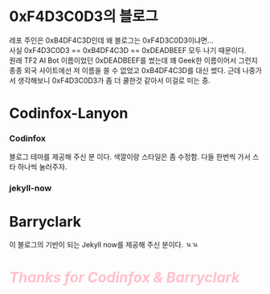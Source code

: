 # 0xF4D3C0D3의 블로그
레포 주인은 0xB4DF4C3D인데 왜 블로그는 0xF4D3C0D3이냐면...  
사실 0xF4D3C0D3 == 0xB4DF4C3D == 0xDEADBEEF 모두 나기 때문이다.  
원래 TF2 AI Bot 이름이었던 0xDEADBEEF를 썼는데 꽤 Geek한 이름이어서 그런지 종종 외국 사이트에선 저 이름을 쓸 수 없었고 0xB4DF4C3D를 대신 썼다. 근데 나중가서 생각해보니 0xF4D3C0D3가 좀 더 쿨한것 같아서 이걸로 미는 중.

# Codinfox-Lanyon
### Codinfox
블로그 테마를 제공해 주신 분 이다. 색깔이랑 스타일은 좀 수정함. 다들 한번씩 가서 스타 하나씩 눌러주자.

### jekyll-now
# Barryclark
이 블로그의 기반이 되는 Jekyll now를 제공해 주신 분이다. ㄳㄳ

# <span style="color:pink">_Thanks for Codinfox & Barryclark_</span>
